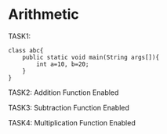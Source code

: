 # Arithmetic

TASK1:

	class abc{
		public static void main(String args[]){
			int a=10, b=20;
		}
	}
TASK2: Addition Function Enabled
	
TASK3: Subtraction Function Enabled

TASK4: Multiplication Function Enabled
